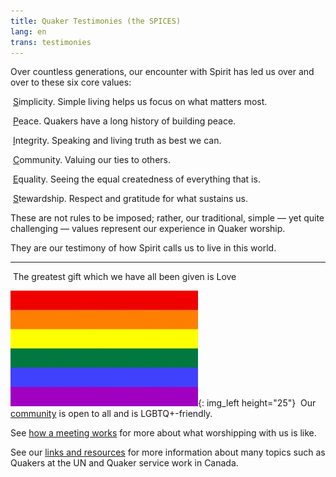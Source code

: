 ```yaml
---
title: Quaker Testimonies (the SPICES)
lang: en
trans: testimonies
---
```

Over countless generations, our encounter with Spirit has led us over and over to these six core values:

<i class="far fa-circle fa-fw fa-2x color-1-dark-text down_a_bit_more"></i> &nbsp;<u>S</u>implicity. Simple living helps us focus on what matters most.

<i class="fas fa-dove fa-fw fa-2x color-1-light-text down_a_bit_more"></i> &nbsp;<u>P</u>eace. Quakers have a long history of building peace. 

<i class="fas fa-handshake fa-fw fa-2x color-1-dark-text down_a_bit_more"></i> &nbsp;<u>I</u>ntegrity. Speaking and living truth as best we can.

<i class="fas fa-comments fa-fw fa-2x color-1-text down_a_bit_more"></i> &nbsp;<u>C</u>ommunity. Valuing our ties to others.

<i class="fab fa-creative-commons-nd fa-fw fa-2x color-1-light-text down_a_bit_more"></i> &nbsp;<u>E</u>quality. Seeing the equal createdness of everything that is.

<i class="fab fa-pagelines fa-fw fa-2x down_a_bit_more" style="color: darkgreen;"></i> &nbsp;<u>S</u>tewardship. Respect and gratitude for what sustains us.
<br>

These are not rules to be imposed; rather, our traditional, simple — yet quite challenging — values represent our experience in Quaker worship. 

They are our testimony of how Spirit calls us to live in this world.

*************

<i class="fas fa-heart fa-fw fa-2x down_a_bit_more" style="color: indianred"></i> &nbsp;The greatest gift which we have all been given is Love
  
![](/assets/images/Rainbow-Flag.jpg){: img_left height="25"} &nbsp;Our [community](/intro) is open to all and is LGBTQ+-friendly.

See [how a meeting works](/about.html) for more about what worshipping with us is like.

See our [links and resources](/links_history.html) for more information about many topics such as Quakers at the UN and Quaker service work in Canada.
